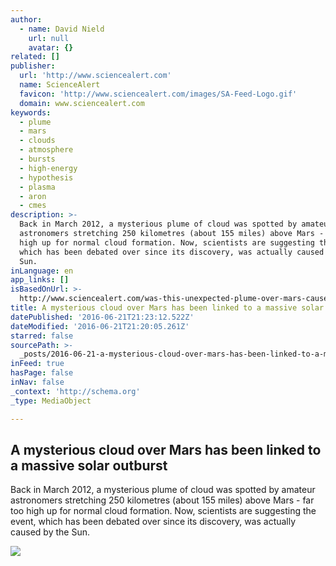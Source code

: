 ```yaml
---
author:
  - name: David Nield
    url: null
    avatar: {}
related: []
publisher:
  url: 'http://www.sciencealert.com'
  name: ScienceAlert
  favicon: 'http://www.sciencealert.com/images/SA-Feed-Logo.gif'
  domain: www.sciencealert.com
keywords:
  - plume
  - mars
  - clouds
  - atmosphere
  - bursts
  - high-energy
  - hypothesis
  - plasma
  - aron
  - cmes
description: >-
  Back in March 2012, a mysterious plume of cloud was spotted by amateur
  astronomers stretching 250 kilometres (about 155 miles) above Mars - far too
  high up for normal cloud formation. Now, scientists are suggesting the event,
  which has been debated over since its discovery, was actually caused by the
  Sun.
inLanguage: en
app_links: []
isBasedOnUrl: >-
  http://www.sciencealert.com/was-this-unexpected-plume-over-mars-caused-by-a-solar-outburst
title: A mysterious cloud over Mars has been linked to a massive solar outburst
datePublished: '2016-06-21T21:23:12.522Z'
dateModified: '2016-06-21T21:20:05.261Z'
starred: false
sourcePath: >-
  _posts/2016-06-21-a-mysterious-cloud-over-mars-has-been-linked-to-a-massive-so.md
inFeed: true
hasPage: false
inNav: false
_context: 'http://schema.org'
_type: MediaObject

---
```

<article style=""><h1>A mysterious cloud over Mars has been linked to a massive solar outburst</h1><p>Back in March 2012, a mysterious plume of cloud was spotted by amateur astronomers stretching 250 kilometres (about 155 miles) above Mars - far too high up for normal cloud formation. Now, scientists are suggesting the event, which has been debated over since its discovery, was actually caused by the Sun.</p><img src="http://www.sciencealert.com/images/articles/processed/mars-clouds_1024.jpg" /></article>